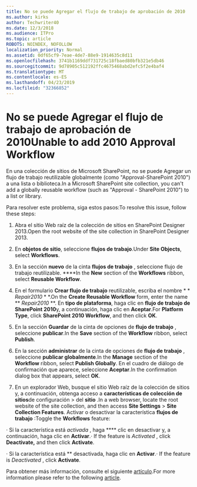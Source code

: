 ```yaml
---
title: No se puede Agregar el flujo de trabajo de aprobación de 2010
ms.author: kirks
author: Techwriter40
ms.date: 12/3/2018
ms.audience: ITPro
ms.topic: article
ROBOTS: NOINDEX, NOFOLLOW
localization_priority: Normal
ms.assetid: 0df65cf9-7eae-4de7-88e9-1914635c8d11
ms.openlocfilehash: 3741b1169ddf731725c18fbaed80bfb321e5db46
ms.sourcegitcommit: 9d78905c512192ffc4675468abd2efc5f2e4baf4
ms.translationtype: MT
ms.contentlocale: es-ES
ms.lasthandoff: 04/23/2019
ms.locfileid: "32366852"
---
```

# <a name="unable-to-add-2010-approval-workflow"></a><span data-ttu-id="365f6-102">No se puede Agregar el flujo de trabajo de aprobación de 2010</span><span class="sxs-lookup"><span data-stu-id="365f6-102">Unable to add 2010 Approval Workflow</span></span>

<span data-ttu-id="365f6-103">En una colección de sitios de Microsoft SharePoint, no se puede Agregar un flujo de trabajo reutilizable globalmente (como "Approval-SharePoint 2010") a una lista o biblioteca.</span><span class="sxs-lookup"><span data-stu-id="365f6-103">In a Microsoft SharePoint site collection, you can't add a globally reusable workflow (such as "Approval - SharePoint 2010") to a list or library.</span></span>
  
<span data-ttu-id="365f6-104">Para resolver este problema, siga estos pasos:</span><span class="sxs-lookup"><span data-stu-id="365f6-104">To resolve this issue, follow these steps:</span></span> 
  
1. <span data-ttu-id="365f6-105">Abra el sitio Web raíz de la colección de sitios en SharePoint Designer 2013.</span><span class="sxs-lookup"><span data-stu-id="365f6-105">Open the root website of the site collection in SharePoint Designer 2013.</span></span>
  
2. <span data-ttu-id="365f6-106">En **objetos de sitio**, seleccione **flujos de trabajo**.</span><span class="sxs-lookup"><span data-stu-id="365f6-106">Under **Site Objects**, select **Workflows**.</span></span> 
  
3. <span data-ttu-id="365f6-107">En la sección **nuevo** de la cinta **flujos de trabajo** , seleccione flujo de trabajo reutilizable. \*\*\*\*</span><span class="sxs-lookup"><span data-stu-id="365f6-107">In the **New** section of the **Workflows** ribbon, select **Reusable Workflow**.</span></span> 
  
4. <span data-ttu-id="365f6-108">En el formulario **Crear flujo de trabajo** reutilizable, escriba el nombre \* \* *Repair2010* \* \*.</span><span class="sxs-lookup"><span data-stu-id="365f6-108">On the **Create Reusable Workflow** form, enter the name \*\* *Repair2010* \*\*.</span></span> <span data-ttu-id="365f6-109">En **tipo de plataforma**, haga clic en **flujo de trabajo de SharePoint 2010**y, a continuación, haga clic en **Aceptar**.</span><span class="sxs-lookup"><span data-stu-id="365f6-109">For **Platform Type**, click **SharePoint 2010 Workflow**, and then click **OK**.</span></span> 
  
1. <span data-ttu-id="365f6-110">En la sección **Guardar** de la cinta de opciones de **flujo de trabajo** , seleccione **publicar**.</span><span class="sxs-lookup"><span data-stu-id="365f6-110">In the **Save** section of the **Workflow** ribbon, select **Publish**.</span></span> 
  
2. <span data-ttu-id="365f6-111">En la sección **administrar** de la cinta de opciones de **flujo de trabajo** , seleccione **publicar globalmente**.</span><span class="sxs-lookup"><span data-stu-id="365f6-111">In the **Manage** section of the **Workflow** ribbon, select **Publish Globally**.</span></span> <span data-ttu-id="365f6-112">En el cuadro de diálogo de confirmación que aparece, seleccione **Aceptar**.</span><span class="sxs-lookup"><span data-stu-id="365f6-112">In the confirmation dialog box that appears, select **OK**.</span></span> 
  
3. <span data-ttu-id="365f6-113">En un explorador Web, busque el sitio Web raíz de la colección de sitios y, a continuación, obtenga acceso a **características de colección de sitios**de configuración \> del **sitio** .</span><span class="sxs-lookup"><span data-stu-id="365f6-113">In a web browser, locate the root website of the site collection, and then access **Site Settings** \> **Site Collection Features**.</span></span> <span data-ttu-id="365f6-114">Activar o desactivar la característica **flujos de trabajo** :</span><span class="sxs-lookup"><span data-stu-id="365f6-114">Toggle the **Workflows** feature:</span></span> 
  
<span data-ttu-id="365f6-115">· Si la característica está *activada* , haga \*\*\*\* clic en desactivar y, a continuación, haga clic en **Activar**.</span><span class="sxs-lookup"><span data-stu-id="365f6-115">· If the feature is  *Activated*  , click **Deactivate,** and then click **Activate**.</span></span> 
  
<span data-ttu-id="365f6-116">· Si la característica está \*\* desactivada, haga clic en **Activar**.</span><span class="sxs-lookup"><span data-stu-id="365f6-116">· If the feature is  *Deactivated*  , click **Activate**.</span></span> 
  
<span data-ttu-id="365f6-117">Para obtener más información, consulte el siguiente [artículo](https://go.microsoft.com/fwlink/?linkid=2047770&amp;clcid=0x409).</span><span class="sxs-lookup"><span data-stu-id="365f6-117">For more information please refer to the following [article](https://go.microsoft.com/fwlink/?linkid=2047770&amp;clcid=0x409).</span></span>
  

